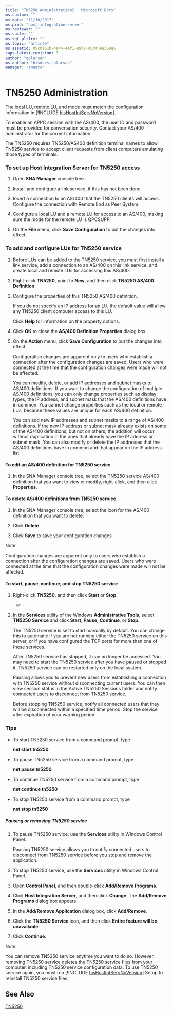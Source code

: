 ```yaml
---
title: "TN5250 Administration2 | Microsoft Docs"
ms.custom: ""
ms.date: "11/30/2017"
ms.prod: "host-integration-server"
ms.reviewer: ""
ms.suite: ""
ms.tgt_pltfrm: ""
ms.topic: "article"
ms.assetid: 05cba61b-4a44-4ef1-a9b7-d8d45ea369a5
caps.latest.revision: 3
author: "gplarsen"
ms.author: "hisdocs; plarsen"
manager: "anneta"
---
```

# TN5250 Administration
The local LU, remote LU, and mode must match the configuration information in [!INCLUDE [hisHostIntServNoVersion](../includes/hishostintservnoversion-md.md)].  
  
 To enable an APPC session with the AS/400, the user ID and password must be provided for conversation security. Contact your AS/400 administrator for the correct information.  
  
 The TN5250 requires TN5250/AS400 definition terminal names to allow TN5250 service to accept client requests from client computers emulating those types of terminals.  
  
### To set up Host Integration Server for TN5250 access  
  
1.  Open **SNA Manager** console tree.  
  
2.  Install and configure a link service, if this has not been done.  
  
3.  Insert a connection to an AS/400 that the TN5250 clients will access. Configure the connection with Remote End as Peer System.  
  
4.  Configure a local LU and a remote LU for access to an AS/400, making sure the mode for the remote LU is QPCSUPP.  
  
5.  On the **File** menu, click **Save Configuration** to put the changes into effect.  
  
### To add and configure LUs for TN5250 service  
  
1. Before LUs can be added to the TN5250 service, you must first install a link service, add a connection to an AS/400 on this link service, and create local and remote LUs for accessing this AS/400.  
  
2. Right-click **TN5250**, point to **New**, and then click **TN5250 AS/400 Definition**.  
  
3. Configure the properties of this TN5250 AS/400 definition.  
  
    If you do not specify an IP address for an LU, the default value will allow any TN5250 client computer access to this LU.  
  
    Click **Help** for information on the property options.  
  
4. Click **OK** to close the **AS/400 Definition Properties** dialog box.  
  
5. On the **Action** menu, click **Save Configuration** to put the changes into effect.  
  
   Configuration changes are apparent only to users who establish a connection after the configuration changes are saved. Users who were connected at the time that the configuration changes were made will not be affected.  
  
   You can modify, delete, or add IP addresses and subnet masks to AS/400 definitions. If you want to change the configuration of multiple AS/400 definitions, you can only change properties such as display types, the IP address, and subnet mask that the AS/400 definitions have in common. You cannot change properties such as the local or remote LUs, because these values are unique for each AS/400 definition.  
  
   You can add new IP addresses and subnet masks to a range of AS/400 definitions. If the new IP address or subnet mask already exists on some of the AS/400 definitions, but not on others, the addition will occur without duplication in the ones that already have the IP address or subnet mask. You can also modify or delete the IP addresses that the AS/400 definitions have in common and that appear on the IP address list.  
  
#### To edit an AS/400 definition for TN5250 service  
  
1.  In the SNA Manager console tree, select the TN5250 service AS/400 definition that you want to view or modify, right-click, and then click **Properties**.  
  
#### To delete AS/400 definitions from TN5250 service  
  
1.  In the SNA Manager console tree, select the icon for the AS/400 definition that you want to delete.  
  
2.  Click **Delete**.  
  
3.  Click **Save** to save your configuration changes.  
  
> [!NOTE]
>  Configuration changes are apparent only to users who establish a connection after the configuration changes are saved. Users who were connected at the time that the configuration changes were made will not be affected.  
  
#### To start, pause, continue, and stop TN5250 service  
  
1. Right-click **TN5250**, and then click **Start** or **Stop**.  
  
    \- or -  
  
2. In the **Services** utility of the Windows **Administrative Tools**, select **TN5250 Service** and click **Start**, **Pause**, **Continue**, or **Stop**.  
  
   The TN5250 service is set to start manually by default. You can change this to automatic if you are not running either the TN5250 service on this server, or if you have configured the TCP ports for more than one of these services.  
  
   After TN5250 service has stopped, it can no longer be accessed. You may need to start the TN5250 service after you have paused or stopped it. TN5250 service can be restarted only on the local system.  
  
   Pausing allows you to prevent new users from establishing a connection with TN5250 service without disconnecting current users. You can then view session status in the Active TN5250 Sessions folder and notify connected users to disconnect from TN5250 service.  
  
   Before stopping TN5250 service, notify all connected users that they will be disconnected within a specified time period. Stop the service after expiration of your warning period.  
  
### Tips  
  
-   To start TN5250 service from a command prompt, type  
  
     **net start tn5250**  
  
-   To pause TN5250 service from a command prompt, type  
  
     **net pause tn5250**  
  
-   To continue TN5250 service from a command prompt, type  
  
     **net continue tn5250**  
  
-   To stop TN5250 service from a command prompt, type  
  
     **net stop tn5250**  
  
##### Pausing or removing TN5250 service  
  
1.  To pause TN5250 service, use the **Services** utility in Windows Control Panel.  
  
     Pausing TN5250 service allows you to notify connected users to disconnect from TN5250 service before you stop and remove the application.  
  
2.  To stop TN5250 service, use the **Services** utility in Windows Control Panel.  
  
3.  Open **Control Panel**, and then double-click **Add/Remove Programs**.  
  
4.  Click **Host Integration Server**, and then click **Change**. The **Add/Remove Programs** dialog box appears.  
  
5.  In the **Add/Remove Application** dialog box, click **Add/Remove**.  
  
6.  Click the **TN5250 Service** icon, and then click **Entire feature will be unavailable**.  
  
7.  Click **Continue**.  
  
> [!NOTE]
>  You can remove TN5250 service anytime you want to do so. However, removing TN5250 service deletes the TN5250 service files from your computer, including TN5250 service configuration data. To use TN5250 service again, you must run [!INCLUDE [hisHostIntServNoVersion](../includes/hishostintservnoversion-md.md)] Setup to reinstall TN5250 service files.  
  
## See Also  
 [TN5250](../core/tn52501.md)